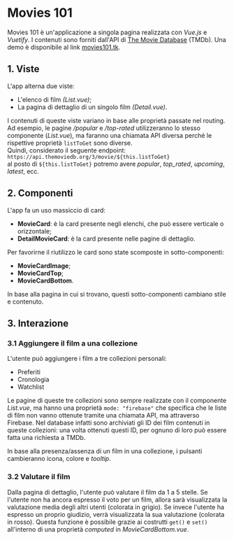 # Movies 101
Movies 101 è un'applicazione a singola pagina realizzata con *Vue.js* e *Vuetify*. I contenuti sono forniti dall'API di [The Movie Database](https://www.themoviedb.org/) (TMDb). Una demo è disponibile al link [movies101.tk](https://movies101.tk/).

## 1. Viste
L'app alterna due viste:

- L'elenco di film *(List.vue)*;
- La pagina di dettaglio di un singolo film *(Detail.vue)*.

I contenuti di queste viste variano in base alle proprietà passate nel routing. Ad esempio, le pagine */popular* e */top-rated* utilizzeranno lo stesso componente (*List.vue*), ma faranno una chiamata API diversa perché le rispettive proprietà `listToGet` sono diverse.  
Quindi, considerato il seguente endpoint:  
`https://api.themoviedb.org/3/movie/${this.listToGet}`  
al posto di `${this.listToGet}` potremo avere *popular*, *top_rated*, *upcoming*, *latest*, ecc.

## 2. Componenti
L'app fa un uso massiccio di card:

- **MovieCard**: è la card presente negli elenchi, che può essere verticale o orizzontale;
- **DetailMovieCard**: è la card presente nelle pagine di dettaglio.  

Per favorirne il riutilizzo le card sono state scomposte in sotto-componenti:

- **MovieCardImage**;
- **MovieCardTop**;
- **MovieCardBottom**.

In base alla pagina in cui si trovano, questi sotto-componenti cambiano stile e contenuto.

## 3. Interazione

### 3.1 Aggiungere il film a una collezione
L'utente può aggiungere i film a tre collezioni personali:

- Preferiti
- Cronologia
- Watchlist

Le pagine di queste tre collezioni sono sempre realizzate con il componente *List.vue*, ma hanno una proprietà `mode: "firebase"` che specifica che le liste di film non vanno ottenute tramite una chiamata API, ma attraverso Firebase. Nel database infatti sono archiviati gli ID dei film contenuti in queste collezioni: una volta ottenuti questi ID, per ognuno di loro può essere fatta una richiesta a TMDb.

In base alla presenza/assenza di un film in una collezione, i pulsanti cambieranno icona, colore e *tooltip*.

### 3.2 Valutare il film
Dalla pagina di dettaglio, l'utente può valutare il film da 1 a 5 stelle. Se l'utente non ha ancora espresso il voto per un film, allora sarà visualizzata la valutazione media degli altri utenti (colorata in grigio). Se invece l'utente ha espresso un proprio giudizio, verrà visualizzata la sua valutazione (colorata in rosso). Questa funzione è possibile grazie ai costrutti `get()` e `set()` all'interno di una proprietà *computed* in *MovieCardBottom.vue*.
